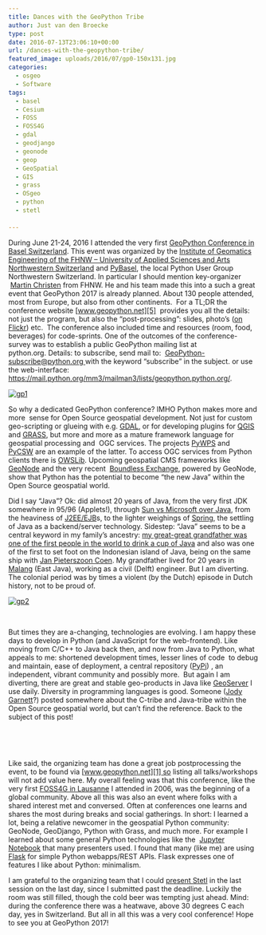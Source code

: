 ```yaml
---
title: Dances with the GeoPython Tribe
author: Just van den Broecke
type: post
date: 2016-07-13T23:06:10+00:00
url: /dances-with-the-geopython-tribe/
featured_image: uploads/2016/07/gp0-150x131.jpg
categories:
  - osgeo
  - Software
tags:
  - basel
  - Cesium
  - FOSS
  - FOSS4G
  - gdal
  - geodjango
  - geonode
  - geop
  - GeoSpatial
  - GIS
  - grass
  - OSgeo
  - python
  - stetl

---
```

During June 21-24, 2016 I attended the very first [GeoPython Conference in Basel Switzerland][1]. This event was organized by the [Institute of Geomatics Engineering of the FHNW &#8211; University of Applied Sciences and Arts Northwestern Switzerland][2] and [PyBasel][3], the local Python User Group Northwestern Switzerland. In particular I should mention key-organizer  [Martin Christen][4] from FHNW. He and his team made this into a such a great event that GeoPython 2017 is already planned. About 130 people attended, most from Europe, but also from other continents.  For a TL;DR the conference website [www.geopython.net][5]  provides you all the details: not just the program, but also the &#8220;post-processing&#8221;: slides, photo&#8217;s ([on Flickr][6]) etc.  The conference also included time and resources (room, food, beverages) for code-sprints. One of the outcomes of the conference-survey was to establish a public GeoPython mailing list at python.org. Details: to subscribe, send mail to:  <u><a href="mailto:GeoPython-subscribe@python.org">GeoPython-subscribe@python.org</a> </u>with the keyword &#8220;subscribe&#8221; in the subject. or use the web-interface: <https://mail.python.org/mm3/mailman3/lists/geopython.python.org/>.

[<img loading="lazy" class="alignright wp-image-666" src="uploads/2016/07/gp1.jpg" alt="gp1" width="400" height="262" srcset="https://justobjects.nl/wp-content/uploads/2016/07/gp1.jpg 800w, https://justobjects.nl/wp-content/uploads/2016/07/gp1-300x197.jpg 300w, https://justobjects.nl/wp-content/uploads/2016/07/gp1-768x503.jpg 768w, https://justobjects.nl/wp-content/uploads/2016/07/gp1-229x150.jpg 229w, https://justobjects.nl/wp-content/uploads/2016/07/gp1-150x98.jpg 150w" sizes="(max-width: 400px) 100vw, 400px" />][1]

So why a dedicated GeoPython conference? IMHO Python makes more and more  sense for Open Source geospatial development. Not just for custom geo-scripting or glueing with e.g. [GDAL][7], or for developing plugins for [QGIS][8] and [GRASS][9], but more and more as a mature framework language for geospatial processing and  OGC services. The projects [PyWPS][10] and [PyCSW][11] are an example of the latter. To access OGC services from Python clients there is [OWSLib][12]. Upcoming geospatial CMS frameworks like [GeoNode][13] and the very recent  [Boundless Exchange][14], powered by GeoNode, show that Python has the potential to become &#8220;the new Java&#8221; within the Open Source geospatial world.

Did I say &#8220;Java&#8221;? Ok: did almost 20 years of Java, from the very first JDK somewhere in 95/96 (Applets!), through [Sun vs Microsoft over Java][15], from the heaviness of [J2EE/EJB][16]s, to the lighter weighings of [Spring][17], the settling of Java as a backend/server technology. Sidestep: &#8220;Java&#8221; seems to be a central keyword in my family&#8217;s ancestry: [my great-great grandfather was one of the first people in the world to drink a cup of Java][18] and also was one of the first to set foot on the Indonesian island of Java, being on the same ship with [Jan Pieterszoon Coen][19]. My grandfather lived for 20 years in [Malang][20] (East Java), working as a civil (Delft) engineer. But I am diverting. The colonial period was by times a violent (by the Dutch) episode in Dutch history, not to be proud of.

<a href="http://www.geopython.net/" target="_blank"><img loading="lazy" class="alignleft wp-image-667 size-medium" src="uploads/2016/07/gp2-300x280.jpg" alt="gp2" width="300" height="280" srcset="https://justobjects.nl/wp-content/uploads/2016/07/gp2-300x280.jpg 300w, https://justobjects.nl/wp-content/uploads/2016/07/gp2-161x150.jpg 161w, https://justobjects.nl/wp-content/uploads/2016/07/gp2-150x140.jpg 150w, https://justobjects.nl/wp-content/uploads/2016/07/gp2.jpg 578w" sizes="(max-width: 300px) 100vw, 300px" /></a>

&nbsp;

But times they are a-changing, technologies are evolving. I am happy these days to develop in Python (and JavaScript for the web-frontend). Like moving from C/C++ to Java back then, and now from Java to Python, what appeals to me: shortened development times, lesser lines of code  to debug and maintain, ease of deployment, a central repository ([PyPi][21]) , an independent, vibrant community and possibly more.  But again I am diverting, there are great and stable geo-products in Java like [GeoServer][22] I use daily. Diversity in programming languages is good. Someone ([Jody Garnett][23]?) posted somewhere about the C-tribe and Java-tribe within the Open Source geospatial world, but can&#8217;t find the reference. Back to the subject of this post!

&nbsp;

&nbsp;

Like said, the organizing team has done a great job postprocessing the event, to be found via [www.geopython.net][1] so listing all talks/workshops will not add value here. My overall feeling was that this conference, like the very first [FOSS4G in Lausanne][24] I attended in 2006, was the beginning of a global community. Above all this was also an event where folks with a shared interest met and conversed. Often at conferences one learns and shares the most during breaks and social gatherings. In short: I learned a lot, being a relative newcomer in the geospatial Python community: GeoNode, GeoDjango, Python with Grass, and much more. For example I learned about some general Python technologies like the  [Jupyter Notebook][25] that many presenters used. I found that many (like me) are using [Flask][26] for simple Python webapps/REST APIs. Flask expresses one of features I like about Python: minimalism.

I am grateful to the organizing team that I could [present Stetl][27] in the last session on the last day, since I submitted past the deadline. Luckily the room was still filled, though the cold beer was tempting just ahead. Mind: during the conference there was a heatwave, above 30 degrees C each day, yes in Switzerland. But all in all this was a very cool conference! Hope to see you at GeoPython 2017!

&nbsp;

&nbsp;

### 

<div>
</div>

<div>
</div>

 [1]: http://www.geopython.net/
 [2]: http://www.fhnw.ch/habg/ivgi/
 [3]: http://www.meetup.com/PyBasel-Basel-Python-Meetup/
 [4]: https://www.linkedin.com/in/martinchristen
 [5]: http://www.geopython.net
 [6]: https://www.flickr.com/photos/144781014@N02/sets/72157667869241134/
 [7]: http://gdal.org
 [8]: http://docs.qgis.org/testing/en/docs/pyqgis_developer_cookbook/plugins.html
 [9]: https://grass.osgeo.org/
 [10]: http://pywps.org
 [11]: http://pycsw.org
 [12]: http://geopython.github.io/OWSLib/
 [13]: http://geonode.org
 [14]: http://boundlessgeo.com/exchange/
 [15]: https://en.wikipedia.org/wiki/Microsoft_Java_Virtual_Machine
 [16]: https://en.wikipedia.org/wiki/Enterprise_JavaBeans
 [17]: https://en.wikipedia.org/wiki/Spring_Framework
 [18]: https://en.wikipedia.org/wiki/Pieter_van_den_Broecke
 [19]: https://nl.wikipedia.org/wiki/Jan_Pieterszoon_Coen
 [20]: https://en.wikipedia.org/wiki/Malang
 [21]: https://pypi.python.org/pypi
 [22]: http://geoserver.org
 [23]: https://www.linkedin.com/in/jodygarnett
 [24]: http://2006.foss4g.org/
 [25]: http://jupyter.org/
 [26]: http://flask.pocoo.org/
 [27]: http://www.slideshare.net/justb4/geospatial-etl-with-stetl-geopython-2016